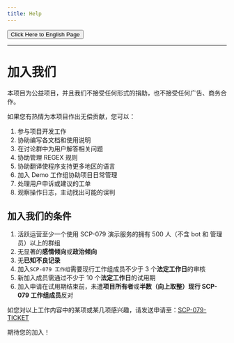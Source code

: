 ```yaml
---
title: Help
---
```


<link rel="stylesheet" href="/css/chinese.css">
<button onmouseover="PlaySound('totop1')" onmouseout="StopSound('totop1')" onclick="window.location.href = '/help/';" class="en">Click Here to English Page</button>

---

# 加入我们

本项目为公益项目，并且我们不接受任何形式的捐助，也不接受任何广告、商务合作。

如果您有热情为本项目作出无偿贡献，您可以：

1. 参与项目开发工作
2. 协助编写各文档和使用说明
3. 在讨论群中为用户解答相关问题
4. 协助管理 REGEX 规则
5. 协助翻译使程序支持更多地区的语言
6. 加入 Demo 工作组协助项目日常管理
7. 处理用户申诉或建议的工单
8. 观察操作日志，主动找出可能的误判

## 加入我们的条件

1. 活跃运营至少一个使用 SCP-079 演示服务的拥有 500 人（不含 bot 和 管理员）以上的群组
2. 无显著的**感情倾向**或**政治倾向**
3. 无**已知不良记录**
4. 加入`SCP-079 工作组`需要现行工作组成员不少于 3 个**法定工作日**的审核
5. 新加入成员需通过不少于 10 个**法定工作日**的试用期
6. 加入申请在试用期结束前，未遭**项目所有者**或**半数（向上取整）现行 SCP-079 工作组成员**反对


如您对以上工作内容中的某项或某几项感兴趣，请发送申请至：[SCP-079-TICKET](https://t.me/SCP_079_TICKET_BOT)

期待您的加入！
